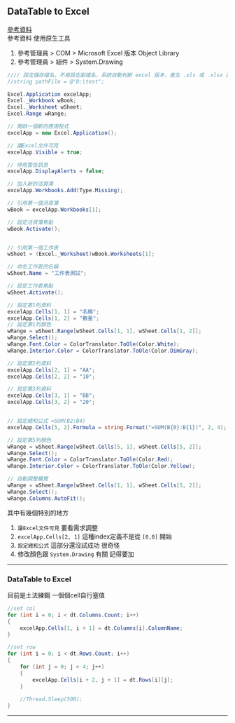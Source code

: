 ## DataTable to Excel

[參考資料](https://xyz.cinc.biz/2013/10/csharp-create-excel.html)  
參考資料 使用原生工具
1. 參考管理員 > COM > Microsoft Excel 版本 Object Library
2. 參考管理員 > 組件 > System.Drawing

```csharp
//// 設定儲存檔名，不用設定副檔名，系統自動判斷 excel 版本，產生 .xls 或 .xlsx 副檔名
//string pathFile = @"D:\test";

Excel.Application excelApp;
Excel._Workbook wBook;
Excel._Worksheet wSheet;
Excel.Range wRange;

// 開啟一個新的應用程式
excelApp = new Excel.Application();

// 讓Excel文件可見
excelApp.Visible = true;

// 停用警告訊息
excelApp.DisplayAlerts = false;

// 加入新的活頁簿
excelApp.Workbooks.Add(Type.Missing);

// 引用第一個活頁簿
wBook = excelApp.Workbooks[1];

// 設定活頁簿焦點
wBook.Activate();


// 引用第一個工作表
wSheet = (Excel._Worksheet)wBook.Worksheets[1];

// 命名工作表的名稱
wSheet.Name = "工作表測試";

// 設定工作表焦點
wSheet.Activate();

// 設定第1列資料
excelApp.Cells[1, 1] = "名稱";
excelApp.Cells[1, 2] = "數量";
// 設定第1列顏色
wRange = wSheet.Range[wSheet.Cells[1, 1], wSheet.Cells[1, 2]];
wRange.Select();
wRange.Font.Color = ColorTranslator.ToOle(Color.White);
wRange.Interior.Color = ColorTranslator.ToOle(Color.DimGray);

// 設定第2列資料
excelApp.Cells[2, 1] = "AA";
excelApp.Cells[2, 2] = "10";

// 設定第3列資料
excelApp.Cells[3, 1] = "BB";
excelApp.Cells[3, 2] = "20";


// 設定總和公式 =SUM(B2:B4)
excelApp.Cells[5, 2].Formula = string.Format("=SUM(B{0}:B{1})", 2, 4);

// 設定第5列顏色
wRange = wSheet.Range[wSheet.Cells[5, 1], wSheet.Cells[5, 2]];
wRange.Select();
wRange.Font.Color = ColorTranslator.ToOle(Color.Red);
wRange.Interior.Color = ColorTranslator.ToOle(Color.Yellow);

// 自動調整欄寬
wRange = wSheet.Range[wSheet.Cells[1, 1], wSheet.Cells[5, 2]];
wRange.Select();
wRange.Columns.AutoFit();   
```
其中有幾個特別的地方  
1. `讓Excel文件可見` 要看需求調整
2. `excelApp.Cells[2, 1]`  這種index定義不是從 `[0,0]` 開始
3. `設定總和公式` 這部分還沒試成功  很奇怪
4. 修改顏色跟 `System.Drawing` 有關  記得要加


---
### DataTable to Excel  

目前是土法練鋼 一個個cell自行塞值
```csharp
//set col
for (int i = 0; i < dt.Columns.Count; i++)
{
    excelApp.Cells[1, i + 1] = dt.Columns[i].ColumnName;
}

//set row
for (int i = 0; i < dt.Rows.Count; i++)
{
    for (int j = 0; j < 4; j++)
    {
        excelApp.Cells[i + 2, j + 1] = dt.Rows[i][j];
    }
    
    //Thread.Sleep(500);
}
```

---
